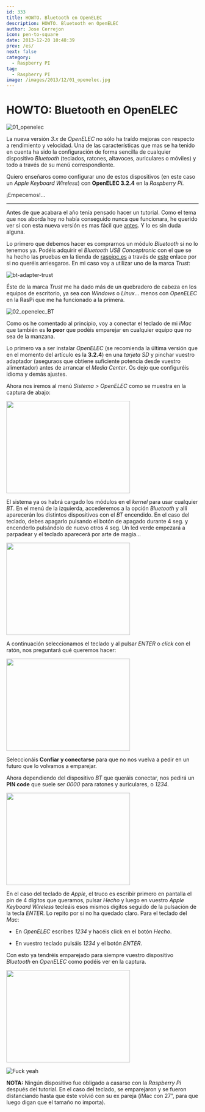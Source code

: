 ```yaml
---
id: 333
title: HOWTO. Bluetooth en OpenELEC
description: HOWTO. Bluetooth en OpenELEC
author: Jose Cerrejon
icon: pen-to-square
date: 2013-12-20 10:48:39
prev: /es/
next: false
category:
  - Raspberry PI
tag:
  - Raspberry PI
image: /images/2013/12/01_openelec.jpg
---
```


# HOWTO: Bluetooth en OpenELEC

![01_openelec](/images/2013/12/01_openelec.jpg)

La nueva versión *3.x* de *OpenELEC* no sólo ha traído mejoras con respecto a rendimiento y velocidad. Una de las características que mas se ha tenido en cuenta ha sido la configuración de forma sencilla de cualquier dispositivo *Bluetooth* (teclados, ratones, altavoces, auriculares o móviles)  y todo a través de su menú correspondiente.

Quiero enseñaros como configurar uno de estos dispositivos (en este caso un *Apple Keyboard Wireless*) con **OpenELEC 3.2.4** en la *Raspberry Pi*.

¡Empecemos!…

- - -
Antes de que acabara el año tenía pensado hacer un tutorial. Como el tema que nos aborda hoy no había conseguido nunca que funcionara, he querido ver si con esta nueva versión es mas fácil que [antes](http://wiki.openelec.tv/index.php?title=Bluez-tools_how-to). Y lo es sin duda alguna.

Lo primero que debemos hacer es comprarnos un módulo *Bluetooth* si no lo tenemos ya. Podéis adquirir el *Bluetooth USB Conceptronic* con el que se ha hecho las pruebas en la tienda de [raspipc.es](http://raspipc.es) a través de [este](http://goo.gl/F6khBE) enlace por si no queréis arriesgaros. En mi caso voy a utilizar uno de la marca *Trust*:

![bt-adapter-trust](/images/2013/12/bt-adapter-trust.jpg)

Éste de la marca *Trust* me ha dado más de un quebradero de cabeza en los equipos de escritorio, ya sea con *Windows* o *Linux*… menos con *OpenELEC* en la RasPi que me ha funcionado a la primera. 

![02_openelec_BT](/images/2013/12/02_openelec_BT.jpg)

Como os he comentado al principio, voy a conectar el teclado de mi *iMac* que también es **lo peor** que podéis emparejar en cualquier equipo que no sea de la manzana.

Lo primero va a ser instalar *OpenELEC* (se recomienda la última versión que en el momento del artículo es la **3.2.4**) en una *tarjeta SD* y pinchar vuestro adaptador (aseguraos que obtiene suficiente potencia desde vuestro alimentador) antes de arrancar el *Media Center*. Os dejo que configuréis idioma y demás ajustes.

Ahora nos iremos al menú *Sistema > OpenELEC* como se muestra en la captura de abajo:

<a title="OpenELEC menu" rel="lightbox" href="/images/2013/12/03_openelec_BT.jpg">
<img width="324" height="242" src="/images/2013/12/03_openelec_BT_min.jpg">
</a>


El sistema ya os habrá cargado los módulos en el *kernel* para usar cualquier *BT*. En el menú de la izquierda, accederemos a la opción *Bluetooth* y allí aparecerán los distintos dispositivos con el *BT* encendido. En el caso del teclado, debes apagarlo pulsando el botón de apagado durante 4 seg. y encenderlo pulsándolo de nuevo otros 4 seg. Un led verde empezará a parpadear y el teclado aparecerá por arte de magia…

<a title="Dirección MAC oculta para respetar el anonimato de los dispositivos" rel="lightbox" href="/images/2013/12/04_openelec_BT.jpg">
<img width="324" height="242" src="/images/2013/12/04_openelec_BT_min.jpg">
</a>

A continuación seleccionamos el teclado y al pulsar *ENTER* o *click* con el ratón, nos preguntará qué queremos hacer:

<a title="Pocas veces en la vida vas a poder confiar como en este caso" rel="lightbox" href="/images/2013/12/05_openelec_BT.jpg">
<img width="324" height="242" src="/images/2013/12/05_openelec_BT_min.jpg">
</a>

Seleccionáis **Confiar y conectarse** para que no nos vuelva a pedir en un futuro que lo volvamos a emparejar.

Ahora dependiendo del dispositivo *BT* que queráis conectar, nos pedirá un **PIN code** que suele ser *0000* para ratones y auriculares, o *1234*.

<a title="PIN Code Request" rel="lightbox" href="/images/2013/12/06_openelec_BT.jpg">
<img width="324" height="242" src="/images/2013/12/06_openelec_BT_min.jpg">
</a>

En el caso del teclado de *Apple*, el truco es escribir primero en pantalla el pin de 4 dígitos que queramos, pulsar *Hecho* y luego en vuestro *Apple Keyboard Wireless* tecleáis esos mismos dígitos seguido de la pulsación de la tecla *ENTER*. Lo repito por si no ha quedado claro. Para el teclado del *Mac*:

* En *OpenELEC* escribes *1234* y hacéis click en el botón *Hecho*.

* En vuestro teclado pulsáis *1234* y el botón *ENTER*.

Con esto ya tendréis emparejado para siempre vuestro dispositivo *Bluetooth* en *OpenELEC* como podéis ver en la captura.

<a title=“Paired” rel="lightbox" href="/images/2013/12/07_openelec_BT.jpg">
<img width="324" height="242" src="/images/2013/12/07_openelec_BT_min.jpg">
</a>
 
![Fuck yeah](/images/yeah.jpg)

**NOTA:** Ningún dispositivo fue obligado a casarse con la *Raspberry Pi* después del tutorial. En el caso del teclado, se emparejaron y se fueron distanciando hasta que éste volvió con su ex pareja (iMac con 27”, para que luego digan que el tamaño no importa).